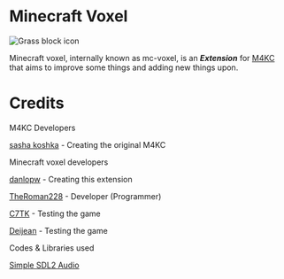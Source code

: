 # Minecraft Voxel

![Grass block icon](icons/icon.png)

Minecraft voxel, internally known as mc-voxel, is an ***Extension*** for [M4KC](https://github.com/sashakoshka/m4kc) that aims to improve some things and
adding new things upon.


# Credits

M4KC Developers

[sasha koshka](github.com/sashakoshka) - Creating the original M4KC



Minecraft voxel developers

[danlopw](github.com/danlopw) - Creating this extension

[TheRoman228](github.com/TheRoman228) - Developer (Programmer)

[C7TK](github.com/c7tk) - Testing the game

[Deijean](https://github.com/happydeijean) - Testing the game


Codes & Libraries used

[Simple SDL2 Audio](https://github.com/jakebesworth/simple-sdl2-audio) 





